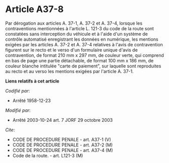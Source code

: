 # Article A37-8

Par dérogation aux articles A. 37-1, A. 37-2 et A. 37-4, lorsque les contraventions mentionnées à l'article L. 121-3 du code
de la route sont constatées sans interception du véhicule et à l'aide d'un système de contrôle automatisé enregistrant les
données en numérique, les mentions exigées par les articles A. 37-2 et A. 37-4 relatives à l'avis de contravention figurent
sur le recto et le verso d'un formulaire unique d'avis de contravention, de format 210 mm x 297 mm, de couleur verte, qui
comprend en bas de page une partie détachable, de format 100 mm x 186 mm, de couleur blanche intitulée "carte de paiement",
sur laquelle sont reproduites au recto et au verso les mentions exigées par l'article A. 37-1.

**Liens relatifs à cet article**

_Codifié par_:

  - Arrêté 1958-12-23

_Modifié par_:

  - Arrêté 2003-10-24 art. 7 JORF 29 octobre 2003

_Cite_:

  - CODE DE PROCEDURE PENALE - art. A37-1 (V)
  - CODE DE PROCEDURE PENALE - art. A37-2 (M)
  - CODE DE PROCEDURE PENALE - art. A37-4 (M)
  - Code de la route. - art. L121-3 (M)
